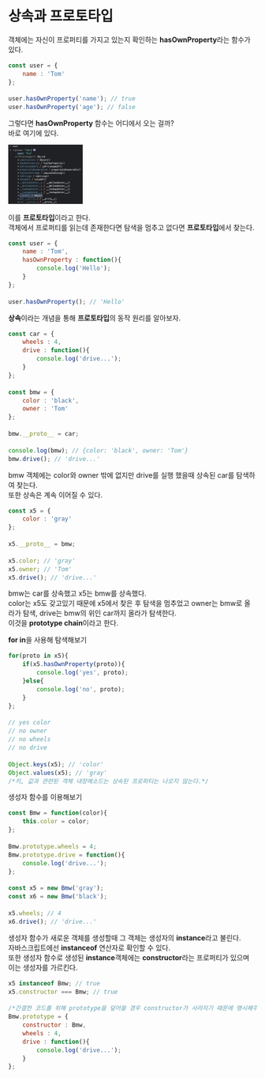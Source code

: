 상속과 프로토타입
=============

객체에는 자신이 프로퍼티를 가지고 있는지 확인하는 **hasOwnProperty**라는 함수가 있다.
```javascript
const user = {
    name : 'Tom'
};

user.hasOwnProperty('name'); // true
user.hasOwnProperty('age'); // false
```
그렇다면 **hasOwnProperty** 함수는 어디에서 오는 걸까?   
바로 여기에 있다.   

<img src = "../img/prototype.png" width = "30%" height = "30%">   

이를 **프로토타입**이라고 한다.   
객체에서 프로퍼티를 읽는데 존재한다면 탐색을 멈추고 없다면 **프로토타입**에서 찾는다.
```javascript
const user = {
    name : 'Tom',
    hasOwnProperty : function(){
        console.log('Hello');
    }
};

user.hasOwnProperty(); // 'Hello'
```   
   
**상속**이라는 개념을 통해 **프로토타입**의 동작 원리를 알아보자.
```javascript
const car = {
    wheels : 4,
    drive : function(){
        console.log('drive...');
    }
};

const bmw = {
    color : 'black',
    owner : 'Tom'
};

bmw.__proto__ = car;

console.log(bmw); // {color: 'black', owner: 'Tom'}
bmw.drive(); // 'drive...'
```
bmw 객체에는 color와 owner 밖에 없지만 drive를 실행 했을때 상속된 car를 탐색하여 찾는다.   
또한 상속은 계속 이어질 수 있다.
```javascript
const x5 = {
    color : 'gray'
};

x5.__proto__ = bmw;

x5.color; // 'gray'
x5.owner; // 'Tom'
x5.drive(); // 'drive...'
```
bmw는 car를 상속했고 x5는 bmw를 상속했다.   
color는 x5도 갖고있기 때문에 x5에서 찾은 후 탐색을 멈추었고 owner는 bmw로 올라가 탐색, drive는 bmw의 위인 car까지 올라가 탐색한다.   
이것을 **prototype chain**이라고 한다.   
   
**for in**을 사용해 탐색해보기
```javascript
for(proto in x5){
    if(x5.hasOwnProperty(proto)){
        console.log('yes', proto);
    }else{
        console.log('no', proto);
    }
};

// yes color
// no owner
// no wheels
// no drive

Object.keys(x5); // 'color'
Object.values(x5); // 'gray'
/*키, 값과 관련된 객체 내장메소드는 상속된 프로퍼티는 나오지 않는다.*/
```   
   
생성자 함수를 이용해보기
```javascript
const Bmw = function(color){
    this.color = color;
};

Bmw.prototype.wheels = 4;
Bmw.prototype.drive = function(){
    console.log('drive...');
};

const x5 = new Bmw('gray');
const x6 = new Bmw('black');

x5.wheels; // 4
x6.drive(); // 'drive...'
```
생성자 함수가 새로운 객체를 생성할때 그 객체는 생성자의 **instance**라고 불린다.   
자바스크립트에선 **instanceof** 연산자로 확인할 수 있다.   
또한 생성자 함수로 생성된 **instance**객체에는 **constructor**라는 프로퍼티가 있으며 이는 생성자를 가르킨다.   
```javascript
x5 instanceof Bmw; // true
x5.constructor === Bmw; // true

/*간결한 코드를 위해 prototype을 덮어쓸 경우 constructor가 사라지기 때문에 명시해주자*/
Bmw.prototype = {
    constructor : Bmw,
    wheels : 4,
    drive : function(){
        console.log('drive...');
    }
};
```